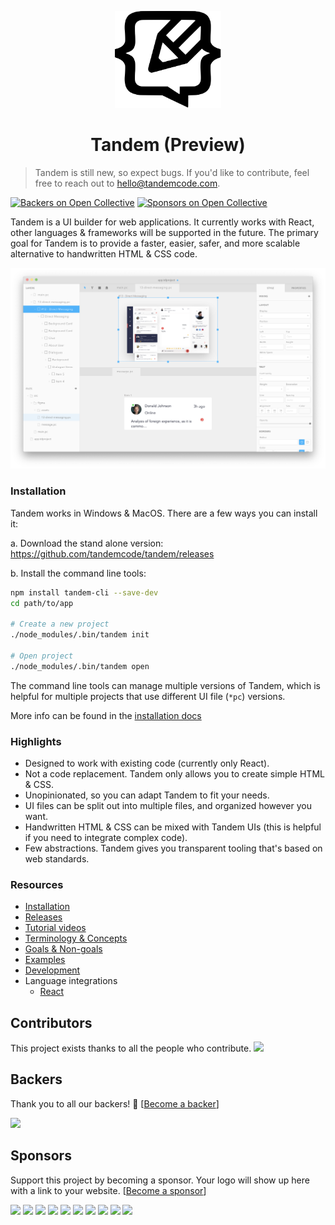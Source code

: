 <p align="center">
  <img src="assets/logo.svg" width="170px">
  <h1 align="center">Tandem (Preview)</h1>
</p>

> Tandem is still new, so expect bugs. If you'd like to contribute, feel free to reach out to hello@tandemcode.com.

[![Backers on Open Collective](https://opencollective.com/tandem/backers/badge.svg)](#backers)
[![Sponsors on Open Collective](https://opencollective.com/tandem/sponsors/badge.svg)](#sponsors)

Tandem is a UI builder for web applications. It currently works with React, other languages & frameworks will be supported in the future. The primary goal for Tandem is to provide a faster, easier, safer, and more scalable alternative to handwritten HTML & CSS code.

![Split view](./assets/screenshots/v10.1.7.png)

### Installation

Tandem works in Windows & MacOS. There are a few ways you can install it:

a. Download the stand alone version: https://github.com/tandemcode/tandem/releases

b. Install the command line tools:

```bash
npm install tandem-cli --save-dev
cd path/to/app

# Create a new project
./node_modules/.bin/tandem init

# Open project
./node_modules/.bin/tandem open
```

The command line tools can manage multiple versions of Tandem, which is helpful for multiple projects that use different UI file (`*pc`) versions.

More info can be found in the [installation docs](./docs/installation.md)

### Highlights

- Designed to work with existing code (currently only React).
- Not a code replacement. Tandem only allows you to create simple HTML & CSS.
- Unopinionated, so you can adapt Tandem to fit your needs.
- UI files can be split out into multiple files, and organized however you want.
- Handwritten HTML & CSS can be mixed with Tandem UIs (this is helpful if you need to integrate complex code).
- Few abstractions. Tandem gives you transparent tooling that's based on web standards.

### Resources

- [Installation](./docs/installation.md)
- [Releases](https://github.com/tandemcode/tandem/releases)
- [Tutorial videos](https://www.youtube.com/playlist?list=PLCNS_PVbhoSXOrjiJQP7ZjZJ4YHULnB2y)
- [Terminology & Concepts](./docs/concepts.md)
- [Goals & Non-goals](./docs/goals.md)
- [Examples](./examples)
- [Development](./docs/contributing/development.md)
- Language integrations
  - [React](./packages/paperclip-react-loader)

## Contributors

This project exists thanks to all the people who contribute.
<a href="https://github.com/tandemcode/tandem/graphs/contributors"><img src="https://opencollective.com/tandem/contributors.svg?width=890&button=false" /></a>

## Backers

Thank you to all our backers! 🙏 [[Become a backer](https://opencollective.com/tandem#backer)]

<a href="https://opencollective.com/tandem#backers" target="_blank"><img src="https://opencollective.com/tandem/backers.svg?width=890"></a>

## Sponsors

Support this project by becoming a sponsor. Your logo will show up here with a link to your website. [[Become a sponsor](https://opencollective.com/tandem#sponsor)]

<a href="https://opencollective.com/tandem/sponsor/0/website" target="_blank"><img src="https://opencollective.com/tandem/sponsor/0/avatar.svg"></a>
<a href="https://opencollective.com/tandem/sponsor/1/website" target="_blank"><img src="https://opencollective.com/tandem/sponsor/1/avatar.svg"></a>
<a href="https://opencollective.com/tandem/sponsor/2/website" target="_blank"><img src="https://opencollective.com/tandem/sponsor/2/avatar.svg"></a>
<a href="https://opencollective.com/tandem/sponsor/3/website" target="_blank"><img src="https://opencollective.com/tandem/sponsor/3/avatar.svg"></a>
<a href="https://opencollective.com/tandem/sponsor/4/website" target="_blank"><img src="https://opencollective.com/tandem/sponsor/4/avatar.svg"></a>
<a href="https://opencollective.com/tandem/sponsor/5/website" target="_blank"><img src="https://opencollective.com/tandem/sponsor/5/avatar.svg"></a>
<a href="https://opencollective.com/tandem/sponsor/6/website" target="_blank"><img src="https://opencollective.com/tandem/sponsor/6/avatar.svg"></a>
<a href="https://opencollective.com/tandem/sponsor/7/website" target="_blank"><img src="https://opencollective.com/tandem/sponsor/7/avatar.svg"></a>
<a href="https://opencollective.com/tandem/sponsor/8/website" target="_blank"><img src="https://opencollective.com/tandem/sponsor/8/avatar.svg"></a>
<a href="https://opencollective.com/tandem/sponsor/9/website" target="_blank"><img src="https://opencollective.com/tandem/sponsor/9/avatar.svg"></a>
